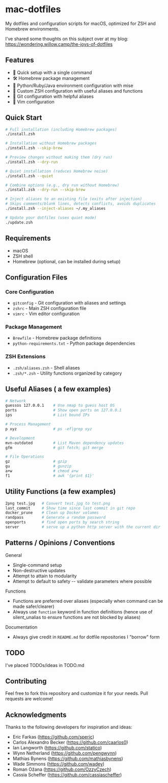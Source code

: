# mac-dotfiles

My dotfiles and configuration scripts for macOS, optimized for ZSH and Homebrew environments.

I've shared some thoughts on this subject over at my blog: https://wondering.willow.camp/the-joys-of-dotfiles

## Features

- 🚀 Quick setup with a single command
- 🛠️ Homebrew package management
- 🐍 Python/Ruby/Java environment configuration with mise
- 🎨 Custom ZSH configuration with useful aliases and functions
- 🔧 Git configuration with helpful aliases
- 📝 Vim configuration

## Quick Start

```bash
# Full installation (including Homebrew packages)
./install.zsh

# Installation without Homebrew packages
./install.zsh --skip-brew

# Preview changes without making them (dry run)
./install.zsh --dry-run

# Quiet installation (reduces Homebrew noise)
./install.zsh --quiet

# Combine options (e.g., dry run without Homebrew)
./install.zsh --dry-run --skip-brew

# Inject aliases to an existing file (exits after injection)
# Skips comments/blank lines, detects conflicts, avoids duplicates
./install.zsh --inject-aliases ~/.my_aliases

# Update your dotfiles (uses quiet mode)
./update.zsh
```

## Requirements

- macOS
- ZSH shell
- Homebrew (optional, can be installed during setup)

## Configuration Files

### Core Configuration
- `gitconfig` - Git configuration with aliases and settings
- `zshrc` - Main ZSH configuration file
- `vimrc` - Vim editor configuration

### Package Management
- `Brewfile` - Homebrew package definitions
- `python-requirements.txt` - Python package dependencies

### ZSH Extensions
- `.zsh/aliases.zsh` - Shell aliases
- `.zsh/*.zsh` - Utility functions organized by category

## Useful Aliases ( a few examples)

```bash
# Network
guessos 127.0.0.1    # Use nmap to guess host OS
ports                # Show open ports on 127.0.0.1
ips                  # List bound IPs

# Process Management
p xyz                # ps -ef|grep xyz

# Development
mvn-outdated         # List Maven dependency updates
gfm                  # git fetch; git merge

# File Operations
gz                   # gzip
gu                   # gunzip
a+w                  # chmod a+w
f1                   # awk '{print $1}'
```

## Utility Functions (a few examples)

```bash
2png test.jpg   # Convert test.jpg to test.png
last_commit     # Show time since last commit in git repo
docker_prune    # Clean up Docker volumes
randpass        # Generate a random password
openports       # find open ports by search string
server          # serve up a python http server with the current dir
```

## Patterns / Opinions / Conventions

General

- Single-command setup
- Non-destructive updates
- Attempt to attain to modularity
- Attempt to default to safety -- validate parameters where possible

Functions

- Functions are preferred over aliases (especially when command can be made safer/clearer)
- Always use `function` keyword in function definitions (hence use of silent_unalias to ensure functions are not blocked by aliases)

Documentation

- Always give credit in `README.md` for dotfile repositories I "borrow" form

## TODO

I've placed TODOs/ideas in TODO.md

## Contributing

Feel free to fork this repository and customize it for your needs. Pull requests are welcome!

## Acknowledgments

Thanks to the following developers for inspiration and ideas:

* Eric Farkas (https://github.com/speric)
* Carlos Alexandro Becker (https://github.com/caarlos0)
* Ian Langworth (https://github.com/statico)
* Wynn Netherland (https://github.com/pengwynn)
* Mathias Bynens (https://github.com/mathiasbynens)
* Wade Simmons (https://github.com/wadey)
* Roman Ožana (https://github.com/OzzyCzech)
* Cassia Scheffer (https://github.com/cassiascheffer)
